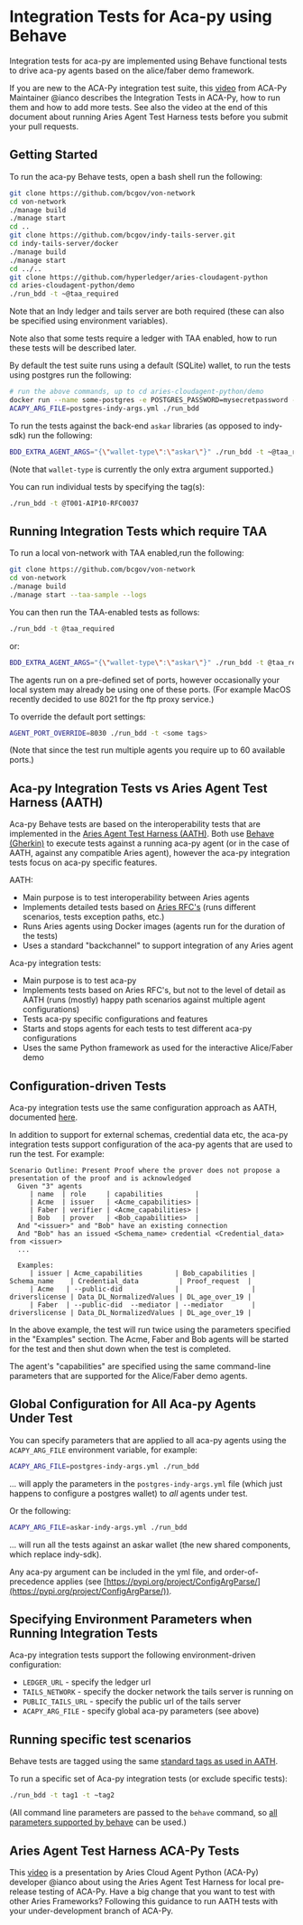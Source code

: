 # Integration Tests for Aca-py using Behave

Integration tests for aca-py are implemented using Behave functional tests to drive aca-py agents based on the alice/faber demo framework.

If you are new to the ACA-Py integration test suite, this [video](https://youtu.be/AbuPg4J8Pd4) from ACA-Py Maintainer @ianco describes
the Integration Tests in ACA-Py, how to run them and how to add more tests. See also the video at the end of this document about running
Aries Agent Test Harness tests before you submit your pull requests.

## Getting Started

To run the aca-py Behave tests, open a bash shell run the following:

```bash
git clone https://github.com/bcgov/von-network
cd von-network
./manage build
./manage start
cd ..
git clone https://github.com/bcgov/indy-tails-server.git
cd indy-tails-server/docker
./manage build
./manage start
cd ../..
git clone https://github.com/hyperledger/aries-cloudagent-python
cd aries-cloudagent-python/demo
./run_bdd -t ~@taa_required
```

Note that an Indy ledger and tails server are both required (these can also be specified using environment variables).

Note also that some tests require a ledger with TAA enabled, how to run these tests will be described later.

By default the test suite runs using a default (SQLite) wallet, to run the tests using postgres run the following:

```bash
# run the above commands, up to cd aries-cloudagent-python/demo
docker run --name some-postgres -e POSTGRES_PASSWORD=mysecretpassword -d -p 5432:5432 postgres:10
ACAPY_ARG_FILE=postgres-indy-args.yml ./run_bdd
```

To run the tests against the back-end `askar` libraries (as opposed to indy-sdk) run the following:

```bash
BDD_EXTRA_AGENT_ARGS="{\"wallet-type\":\"askar\"}" ./run_bdd -t ~@taa_required
```

(Note that `wallet-type` is currently the only extra argument supported.)

You can run individual tests by specifying the tag(s):

```bash
./run_bdd -t @T001-AIP10-RFC0037
```

## Running Integration Tests which require TAA

To run a local von-network with TAA enabled,run the following:

```bash
git clone https://github.com/bcgov/von-network
cd von-network
./manage build
./manage start --taa-sample --logs
```

You can then run the TAA-enabled tests as follows:

```bash
./run_bdd -t @taa_required
```

or:

```bash
BDD_EXTRA_AGENT_ARGS="{\"wallet-type\":\"askar\"}" ./run_bdd -t @taa_required
```

The agents run on a pre-defined set of ports, however occasionally your local system may already be using one of these ports.  (For example MacOS recently decided to use 8021 for the ftp proxy service.)

To override the default port settings:

```bash
AGENT_PORT_OVERRIDE=8030 ./run_bdd -t <some tags>
```

(Note that since the test run multiple agents you require up to 60 available ports.)

## Aca-py Integration Tests vs Aries Agent Test Harness (AATH)

Aca-py Behave tests are based on the interoperability tests that are implemented in the [Aries Agent Test Harness (AATH)](https://github.com/hyperledger/aries-agent-test-harness).  Both use [Behave (Gherkin)](https://behave.readthedocs.io/en/stable/) to execute tests against a running aca-py agent (or in the case of AATH, against any compatible Aries agent), however the aca-py integration tests focus on aca-py specific features.

AATH:

- Main purpose is to test interoperability between Aries agents
- Implements detailed tests based on [Aries RFC's](https://github.com/hyperledger/aries-rfcs) (runs different scenarios, tests exception paths, etc.)
- Runs Aries agents using Docker images (agents run for the duration of the tests)
- Uses a standard "backchannel" to support integration of any Aries agent

Aca-py integration tests:

- Main purpose is to test aca-py
- Implements tests based on Aries RFC's, but not to the level of detail as AATH (runs (mostly) happy path scenarios against multiple agent configurations)
- Tests aca-py specific configurations and features
- Starts and stops agents for each tests to test different aca-py configurations
- Uses the same Python framework as used for the interactive Alice/Faber demo

## Configuration-driven Tests

Aca-py integration tests use the same configuration approach as AATH, documented [here](https://github.com/hyperledger/aries-agent-test-harness/blob/master/CONFIGURE-CRED-TYPES.md).

In addition to support for external schemas, credential data etc, the aca-py integration tests support configuration of the aca-py agents that are used to run the test.  For example:

```behave
Scenario Outline: Present Proof where the prover does not propose a presentation of the proof and is acknowledged
  Given "3" agents
     | name  | role     | capabilities        |
     | Acme  | issuer   | <Acme_capabilities> |
     | Faber | verifier | <Acme_capabilities> |
     | Bob   | prover   | <Bob_capabilities>  |
  And "<issuer>" and "Bob" have an existing connection
  And "Bob" has an issued <Schema_name> credential <Credential_data> from <issuer>
  ...

  Examples:
     | issuer | Acme_capabilities        | Bob_capabilities | Schema_name    | Credential_data          | Proof_request  |
     | Acme   | --public-did             |                  | driverslicense | Data_DL_NormalizedValues | DL_age_over_19 |
     | Faber  | --public-did  --mediator | --mediator       | driverslicense | Data_DL_NormalizedValues | DL_age_over_19 |
```

In the above example, the test will run twice using the parameters specified in the "Examples" section.  The Acme, Faber and Bob agents will be started for the test and then shut down when the test is completed.

The agent's "capabilities" are specified using the same command-line parameters that are supported for the Alice/Faber demo agents.

## Global Configuration for All Aca-py Agents Under Test

You can specify parameters that are applied to all aca-py agents using the `ACAPY_ARG_FILE` environment variable, for example:

```bash
ACAPY_ARG_FILE=postgres-indy-args.yml ./run_bdd
```

... will apply the parameters in the `postgres-indy-args.yml` file (which just happens to configure a postgres wallet) to *all* agents under test.

Or the following:

```bash
ACAPY_ARG_FILE=askar-indy-args.yml ./run_bdd
```

... will run all the tests against an askar wallet (the new shared components, which replace indy-sdk).

Any aca-py argument can be included in the yml file, and order-of-precedence applies (see [https://pypi.org/project/ConfigArgParse/](https://pypi.org/project/ConfigArgParse/)).

## Specifying Environment Parameters when Running Integration Tests

Aca-py integration tests support the following environment-driven configuration:

- `LEDGER_URL` - specify the ledger url
- `TAILS_NETWORK` - specify the docker network the tails server is running on
- `PUBLIC_TAILS_URL` - specify the public url of the tails server
- `ACAPY_ARG_FILE` - specify global aca-py parameters (see above)

## Running specific test scenarios

Behave tests are tagged using the same [standard tags as used in AATH](https://github.com/hyperledger/aries-agent-test-harness#test-tags).

To run a specific set of Aca-py integration tests (or exclude specific tests):

```bash
./run_bdd -t tag1 -t ~tag2
```

(All command line parameters are passed to the `behave` command, so [all parameters supported by behave](https://behave.readthedocs.io/en/stable/behave.html) can be used.)

## Aries Agent Test Harness ACA-Py Tests

This [video](https://youtu.be/1dwyEBxQqWI) is a presentation by Aries Cloud Agent Python (ACA-Py) developer @ianco about using the Aries Agent Test Harness for local pre-release testing of ACA-Py. Have a big change that you want to test with other Aries Frameworks? Following this guidance to run AATH tests with your under-development branch of ACA-Py.
